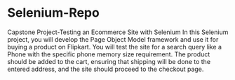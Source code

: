 # Selenium-Repo
Capstone Project-Testing an Ecommerce Site with Selenium
In this Selenium project, you will develop the Page Object Model framework and use it for buying a product on Flipkart. You will test the site for a search query like a Phone with the specific phone memory size requirement.
The product should be added to the cart, ensuring that shipping will be done to the entered address, and the site should proceed to the checkout page.

